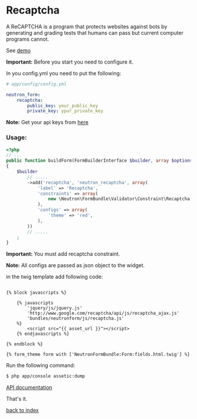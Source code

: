 Recaptcha
=========

A ReCAPTCHA is a program that protects websites against bots by generating and grading tests that humans can pass but current computer programs cannot.

See [demo](http://www.google.com/recaptcha/learnmore)

**Important:** Before you start you need to configure it.

In you config.yml you need to put the following:

``` yaml
# app/config/config.yml

neutron_form:   
    recaptcha:
        public_key: your_public_key
        private_key: ypur_private_key

```
**Note:** Get your api keys from [here](https://www.google.com/recaptcha/admin/create)

### Usage:

``` php
<?php
// ...
public function buildForm(FormBuilderInterface $builder, array $options)
{
    $builder
        // .....
        ->add('recaptcha', 'neutron_recaptcha', array(
            'label' => 'Recaptcha',
            'constraints' => array(
                new \Neutron\FormBundle\Validator\Constraint\Recaptcha()   
            ),
            'configs' => array(
                'theme' => 'red',
            ),
        ))
		// .....
    ;
}
```

**Important:** You must add recaptcha constraint.

**Note:** All configs are passed as json object to the widget.

in the twig template add following code:

``` jinja

{% block javascripts %}

    {% javascripts
        'jquery/js/jquery.js'
        'http://www.google.com/recaptcha/api/js/recaptcha_ajax.js'
        'bundles/neutronform/js/recaptcha.js' 
    %}
        <script src="{{ asset_url }}"></script>
	{% endjavascripts %}

{% endblock %}

{% form_theme form with ['NeutronFormBundle:Form:fields.html.twig'] %}

```

Run the following command:

``` bash
$ php app/console assetic:dump
```

[API documentation](https://developers.google.com/recaptcha/intro)

That's it.

[back to index](index.md#list)
